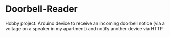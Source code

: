 # Doorbell-Reader
Hobby project: Arduino device to receive an incoming doorbell notice (via a voltage on a speaker in my apartment) and notify another device via HTTP
